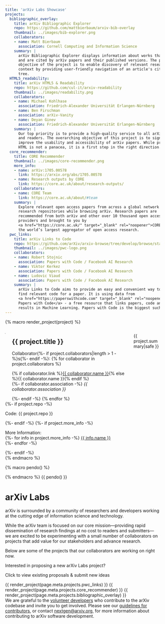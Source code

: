 ```yaml
---
title: 'arXiv Labs Showcase'
projects:
  bibliographic_overlay:
    title: arXiv Bibliographic Explorer
    repo: https://github.com/mattbierbaum/arxiv-bib-overlay
    thumbnail: ../images/bib-explorer.png
    collaborators:
    - name: Matt Bierbaum
      association: Cornell Computing and Information Science
    summary: |
      arXiv Bibliographic Explorer displays information about works that cite
      and are cited by arXiv papers and their published versions. The primary
      objective of the project is to enable discovery of relevant research and
      context by providing user-friendly navigation of an article's citation
      tree.
  HTML5_readability:
    title: arXiv HTML5 & Readability
    repo: https://github.com/cul-it/arxiv-readability
    thumbnail: ../images/readability.png
    collaborators:
    - name: Michael Kohlhase
      association: Friedrich-Alexander Universität Erlangen-Nürnberg
    - name: Ben Firschman
      association: arXiv-Vanity
    - name: Deyan Ginev
      association: Friedrich-Alexander Universität Erlangen-Nürnberg
    summary: |
      Our top priority is to provide a high-quality service to all arXiv authors
      and readers. The overarching objective of this project is to significantly
      improve the usability and accessibility of arXiv papers. While providing
      HTML is not a panacea, it is a first step in the right direction.
  core_recommender:
    title: CORE Recommender
    thumbnail: ../images/core-recommender.png
    more_info:
    - name: arXiv:1705.00578
      link: https://arxiv.org/abs/1705.00578
    - name: Research outputs by CORE
      link: https://core.ac.uk/about/research-outputs/
    collaborators:
    - name: CORE Team
      link: https://core.ac.uk/about/#team
    summary: |
      Explore relevant open access papers from across a global network of
      research repositories while browsing arXiv. Research papers are
      recommended from both arXiv and other over 10 thousand open access data
      providers and brought to you by
      <a href="https://core.ac.uk/" target="_blank" rel="noopener">CORE</a>,
      the world’s largest aggregator of open access research.
  pwc_links:
    title: arXiv Links to Code
    repo: https://github.com/arXiv/arxiv-browse/tree/develop/browse/static/js/paperswithcode.js
    thumbnail: ../images/pwc-logo.png
    collaborators:
    - name: Robert Stojnic
      association: Papers with Code / Facebook AI Research
    - name: Viktor Kerkez
      association: Papers with Code / Facebook AI Research
    - name: Ludovic Viaud
      association: Papers with Code / Facebook AI Research
    summary: |
      arXiv Links to Code aims to provide an easy and convenient way to
      find relevant code for a paper. It is using data from
      <a href="https://paperswithcode.com" target="_blank" rel="noopener">
      Papers with Code</a> - a free resource that links papers, code and
      results in Machine Learning. Papers with Code is the biggest such resource and is licensed under an open license.
---
```


{% macro render_project(project) %}
<article class="card">
  <div class="card-content">
    <div class="columns">
      <div class="column is-narrow-tablet">
        <p class="image is-128x128" style="border: 1px solid gray"><img src="{{project.thumbnail}}" alt="" /></p>
      </div>
      <div class="column is-one-third-desktop is-one-half-tablet">
        <h2>{{ project.title }}</h2>
        <span class="label">Collaborator{%- if project.collaborators|length > 1 -%}s{%- endif -%}: </span>
        {% for collaborator in project.collaborators %}
        <p>{% if collaborator.link %}<a href="{{ collaborator.link }}" target="_blank" rel="noopener">{{ collaborator.name }}</a>{% else %}{{ collaborator.name }}{% endif %}<br />
        {%- if collaborator.association -%}
        <em>{{ collaborator.association }}</em></p>
        {%- endif -%}
        {% endfor %}
      </div>
      <div class="column">
        <p>{{ project.summary|safe }}</p>
      </div>
    </div>
    {%- if project.repo -%}
    <p class="has-text-right"><span class="has-text-weight-bold">
      Code: </span>{{ project.repo }}</p>
    {%- endif -%}
    {%- if project.more_info -%}
    <p class="has-text-right"><span class="has-text-weight-bold">
      More Information: </span><br/>
      {%- for info in project.more_info -%}
      <a href="{{ info.link}}" target="_blank" rel="noopener">{{ info.name }}</a><br/>
      {%- endfor -%}
    </p>
    {%- endif -%}
  </div>
</article>
{% endmacro %}


{% macro pendo() %}
<script>
(function(apiKey){
    (function(p,e,n,d,o){var v,w,x,y,z;o=p[d]=p[d]||{};o._q=[];
    v=['initialize','identify','updateOptions','pageLoad','track'];for(w=0,x=v.length;w<x;++w)(function(m){
        o[m]=o[m]||function(){o._q[m===v[0]?'unshift':'push']([m].concat([].slice.call(arguments,0)));};})(v[w]);
        y=e.createElement(n);y.async=!0;y.src='https://content.analytics.arxiv.org/agent/static/'+apiKey+'/pendo.js';
        z=e.getElementsByTagName(n)[0];z.parentNode.insertBefore(y,z);})(window,document,'script','pendo');

        // Call this whenever information about your visitors becomes available
        // Please use Strings, Numbers, or Bools for value types.
        pendo.initialize({
            visitor: {
                id:              'arxiv-labs-user'   // Required if user is logged in
                // email:        // Recommended if using Pendo Feedback, or NPS Email
                // full_name:    // Recommended if using Pendo Feedback
                // role:         // Optional
                // You can add any additional visitor level key-values here,
                // as long as it's not one of the above reserved names.
            },

            account: {
                id:           'ARXIV-LABS' // Highly recommended
                // name:         // Optional
                // is_paying:    // Recommended if using Pendo Feedback
                // monthly_value:// Recommended if using Pendo Feedback
                // planLevel:    // Optional
                // planPrice:    // Optional
                // creationDate: // Optional
                // You can add any additional account level key-values here,
                // as long as it's not one of the above reserved names.
            }
        });
})('d6494389-b427-4103-7c76-03182ecc8e60');
</script>
{% endmacro %}
{{ pendo() }}

# arXiv Labs

arXiv is surrounded by a community of researchers and developers working at the cutting edge of information science and technology.

While the arXiv team is focused on our core mission—providing rapid dissemination of research findings at no cost to readers and submitters—we are excited to be experimenting with a small number of collaborators on projects that add value for our stakeholders and advance research.

Below are some of the projects that our collaborators are working on right now.

Interested in proposing a new arXiv Labs project?

 <a onclick="pendo.feedback.openFeedback(event)" class="button-fancy">Click to view existing proposals & submit new ideas <span> </span></a>

{{ render_project(page.meta.projects.pwc_links) }}
{{ render_project(page.meta.projects.core_recommender) }}
{{ render_project(page.meta.projects.bibliographic_overlay) }}
<br/>
We are grateful to the [volunteer developers](https://arxiv.org/about/people/developers) who contribute to the arXiv codebase and invite you to get involved. Please see our [guidelines for contributors](https://github.com/arXiv/.github/blob/master/CONTRIBUTING.md), or contact nextgen@arxiv.org, for more information about contributing to arXiv software development.

